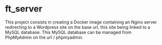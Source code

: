 # ft_server

This project consists in creating a Docker image containing an Nginx server redirecting to a Wordpress site on the base url, this site being linked to a MySQL database. This MySQL database can be managed from PhpMyAdmin on the url / phpmyadmin.
